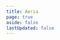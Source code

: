 ```yaml
---
title: Aeria
page: true
aside: false
lastUpdated: false
---
```


<script setup lang="ts">
import Home from './src/components/home.vue'
</script>

<Home />

<!-- --- -->
<!-- layout: home -->

<!-- hero: -->
<!--     name: Aeria -->
<!--     text: A web framework tuned for security and efficiency -->
<!--     tagline: Create high quality TypeScript applications using way less code -->
<!--     image: -->
<!--         src: /assets/logo.png -->
<!--         alt: Aeria logo -->
<!--     actions: -->
<!--         - theme: brand -->
<!--           text: Get started -->
<!--           link: /guide/getting-started -->
<!--         - theme: alt -->
<!--           text: View on Github -->
<!--           link: https://github.com/aeria-org/aeria -->

<!-- features: -->
<!--     - title: Minimalistically typed -->
<!--       details: A type-driven experience is provided with state-of-the-art TypeScript -->
<!--     - title: A more cohesive fullstack -->
<!--       details: The main goal of Aeria is to provide maximum interoperability between frontend and backend -->
<!--     - title: Better error handling -->
<!--       details: Aeria makes use of the much safer and runtime efficient Either approach to error handing -->
<!--     - title: Zero-latency experiences -->
<!--       details: With lightweight network payloads and runtime generated views loading state is minimal -->
<!--     - title: Intrinsically safe -->
<!--       details: Access control, rate limiting, runtime validation, everything is there! -->
<!--     - title: Slim codebases, faster CI/CDs -->
<!--       details: Aeria removes millions of lines of code from your dependency tree -->

<!-- --- -->
